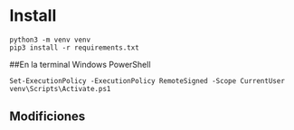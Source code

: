 # Install
```
python3 -m venv venv
pip3 install -r requirements.txt
```


##En la terminal Windows PowerShell
```
Set-ExecutionPolicy -ExecutionPolicy RemoteSigned -Scope CurrentUser
venv\Scripts\Activate.ps1
```

## Modificiones